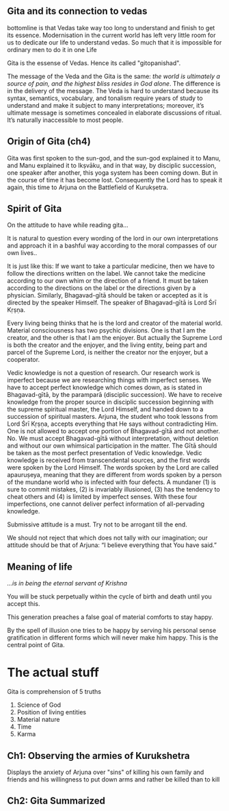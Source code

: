 ## Gita and its connection to vedas
bottomline is that Vedas take way too long to understand and finish to get its essence. Modernisation in the current world has left very little room for us to dedicate our life to understand vedas. So much that it is impossible for ordinary men to do it in one Life

Gita is the essense of Vedas. Hence its called "gitopanishad".

The message of the Veda and the Gita is the same: _the world is ultimately a source of pain, and the highest bliss resides in God alone_. The difference is in the delivery of the message. The Veda is hard to understand because its syntax, semantics, vocabulary, and tonalism require years of study to understand and make it subject to many interpretations; moreover, it’s ultimate message is sometimes concealed in elaborate discussions of ritual. It’s naturally inaccessible to most people.

## Origin of Gita (ch4)
Gita was first spoken to the sun-god, and the sun-god explained it to Manu, and Manu explained it to Ikṣvāku, and in that way, by disciplic succession, one speaker after another, this yoga system has been coming down. But in the course of time it has become lost. Consequently the Lord has to speak it again, this time to Arjuna on the Battlefield of Kurukṣetra.

## Spirit of Gita
On the attitude to have while reading gita...

It is natural to question every wording of the lord in our own interpretations and approach it in a bashful way according to the moral compasses of our own lives..

It is just like this: If we want to take a particular medicine, then we have to follow the directions written on the label. We cannot take the medicine according to our own whim or the direction of a friend. It must be taken according to the directions on the label or the directions given by a physician. Similarly, Bhagavad-gītā should be taken or accepted as it is directed by the speaker Himself. The speaker of Bhagavad-gītā is Lord Śrī Kṛṣṇa. 

Every living being thinks that he is the lord and creator of the material world. Material consciousness has two psychic divisions. One is that I am the creator, and the other is that I am the enjoyer. But actually the Supreme Lord is both the creator and the enjoyer, and the living entity, being part and parcel of the Supreme Lord, is neither the creator nor the enjoyer, but a cooperator.

Vedic knowledge is not a question of research. Our research work is imperfect because we are researching things with imperfect senses. We have to accept perfect knowledge which comes down, as is stated in Bhagavad-gītā, by the paramparā (disciplic succession). We have to receive knowledge from the proper source in disciplic succession beginning with the supreme spiritual master, the Lord Himself, and handed down to a succession of spiritual masters. Arjuna, the student who took lessons from Lord Śrī Kṛṣṇa, accepts everything that He says without contradicting Him. One is not allowed to accept one portion of Bhagavad-gītā and not another. No. We must accept Bhagavad-gītā without interpretation, without deletion and without our own whimsical participation in the matter. The Gītā should be taken as the most perfect presentation of Vedic knowledge. Vedic knowledge is received from transcendental sources, and the first words were spoken by the Lord Himself. The words spoken by the Lord are called apauruṣeya, meaning that they are different from words spoken by a person of the mundane world who is infected with four defects. A mundaner (1) is sure to commit mistakes, (2) is invariably illusioned, (3) has the tendency to cheat others and (4) is limited by imperfect senses. With these four imperfections, one cannot deliver perfect information of all-pervading knowledge.

Submissive attitude is a must. Try not to be arrogant till the end.

We should not reject that which does not tally with our imagination; our attitude should be that of Arjuna: “I believe everything that You have said.”

## Meaning of life
_...is in being the eternal servant of Krishna_

You will be stuck perpetually within the cycle of birth and death until you accept this.

This generation preaches a false goal of material comforts to stay happy.

 By the spell of illusion one tries to be happy by serving his personal sense gratification in different forms which will never make him happy. This is the central point of Gita.


# The actual stuff
Gita is comprehension of 5 truths
1. Science of God
2. Position of living entities
3. Material nature
4. Time
5. Karma

## Ch1: Observing the armies of Kurukshetra
Displays the anxiety of Arjuna over "sins" of killing his own family and friends and his willingness to put down arms and rather be killed than to kill

## Ch2: Gita Summarized

